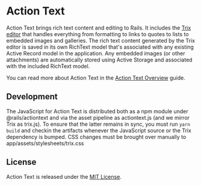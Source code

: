 # Action Text

Action Text brings rich text content and editing to Rails. It includes the [Trix editor](https://trix-editor.org) that handles everything from formatting to links to quotes to lists to embedded images and galleries. The rich text content generated by the Trix editor is saved in its own RichText model that's associated with any existing Active Record model in the application. Any embedded images (or other attachments) are automatically stored using Active Storage and associated with the included RichText model.

You can read more about Action Text in the [Action Text Overview](https://edgeguides.rubyonrails.org/action_text_overview.html) guide.

## Development

The JavaScript for Action Text is distributed both as a npm module under @rails/actiontext and via the asset pipeline as actiontext.js (and we mirror Trix as trix.js). To ensure that the latter remains in sync, you must run `yarn build` and checkin the artifacts whenever the JavaScript source or the Trix dependency is bumped. CSS changes must be brought over manually to app/assets/stylesheets/trix.css

## License

Action Text is released under the [MIT License](https://opensource.org/licenses/MIT).
